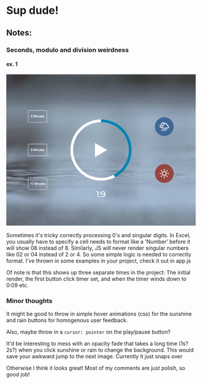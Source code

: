 # Sup dude!

## Notes:

### Seconds, modulo and division weirdness

#### ex. 1
![image](https://github.com/ZCroninDev/meditation/blob/main/meditation-app-master/img/img1.png)

Sometimes it's tricky correctly processing 0's and singular digits. In Excel, you usually have to specify a cell needs to format like a 'Number' before it will show 08 instead of 8.
Similarly, JS will never render singular numbers like 02 or 04 instead of 2 or 4. So some simple logic is needed to correctly format. I've thrown in some examples in your project, check it out in app.js

Of note is that this shows up three separate times in the project: The initial render, the first button click timer set, and when the timer winds down to 0:09 etc.

### Minor thoughts

It might be good to throw in simple hover animations (css) for the sunshine and rain buttons for homogenous user feedback.

Also, maybe throw in a `cursor: pointer` on the play/pause button?

It'd be interesting to mess with an opacity fade that takes a long time (1s? 2s?) when you click sunshine or rain to change the background. This would save your awkward jump to the 
next image. Currently it just snaps over

Otherwise I think it looks great! Most of my comments are just polish, so good job!